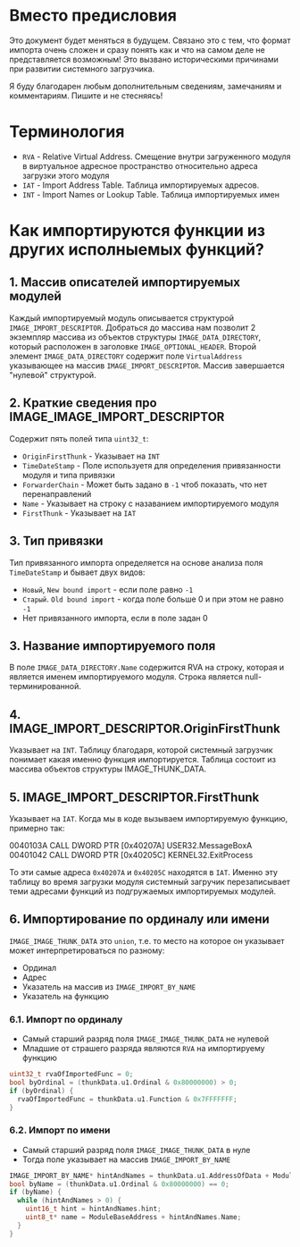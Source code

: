 # Вместо предисловия

Это документ будет меняться в будущем. Связано это с тем, что формат импорта очень сложен и сразу понять как и что на самом деле не представляется возможным! Это вызвано историческими причинами при развитии системного загрузчика.

Я буду благодарен любым дополнительным сведениям, замечаниям и комментариям. Пишите и не стесняясь!

# Терминология

- `RVA` - Relative Virtual Address. Смещение внутри загруженного модуля в виртуальное адресное пространство относительно адреса загрузки этого модуля
- `IAT` - Import Address Table. Таблица импортируемых адресов.
- `INT` - Import Names or Lookup Table. Таблица импортируемых имен

# Как импортируются функции из других исполныемых функций?

## 1. Массив описателей импортируемых модулей

Каждый импортируемый модуль описывается структурой `IMAGE_IMPORT_DESCRIPTOR`. Добраться до массива нам позволит 2 экземпляр массива из объектов структуры `IMAGE_DATA_DIRECTORY`, который расположен в заголовке `IMAGE_OPTIONAL_HEADER`. Второй элемент `IMAGE_DATA_DIRECTORY` содержит поле `VirtualAddress` указывающее на массив `IMAGE_IMPORT_DESCRIPTOR`. Массив завершается "нулевой" структурой.

## 2. Краткие сведения про IMAGE_IMAGE_IMPORT_DESCRIPTOR

Содержит пять полей типа `uint32_t`:

- `OriginFirstThunk` - Указывает на `INT`
- `TimeDateStamp` - Поле используетя для определения привязанности модуля и типа привязки
- `ForwarderChain` - Может быть задано в `-1` чтоб показать, что нет перенаправлений
- `Name` - Указывает на строку с назаванием импортируемого модуля
- `FirstThunk` - Указывает на `IAT`

## 3. Тип привязки

Тип привязанного импорта определяется на основе анализа поля `TimeDateStamp` и бывает двух видов:

- `Новый`, `New bound import` - если поле равно `-1`
- `Старый`. `Old bound import` - когда поле больше 0 и при этом не равно `-1`
- Нет привязанного импорта, если в поле задан 0

## 3. Название импортируемого поля

В поле `IMAGE_DATA_DIRECTORY.Name` содержится RVA на строку, которая и является именем импортируемого модуля. Строка является null-терминированной.

## 4. IMAGE_IMPORT_DESCRIPTOR.OriginFirstThunk

Указывает на `INT`. Таблицу благодаря, которой системный загрузчик понимает какая именно функция импортируется. Таблица состоит из массива объектов структуры IMAGE_THUNK_DATA.

## 5. IMAGE_IMPORT_DESCRIPTOR.FirstThunk

Указывает на `IAT`. Когда мы в коде вызываем импортируемую функцию, примерно так:

0040103A   CALL DWORD PTR [0x40207A]   USER32.MessageBoxA
00401042   CALL DWORD PTR [0x40205C]   KERNEL32.ExitProcess

То эти самые адреса `0x40207A` и `0x40205C` находятся в `IAT`. Именно эту таблицу во время загрузки модуля системный загручик перезаписывает теми адресами функций из подгружаемых импортируемых модулей.

## 6. Импортирование по ординалу или имени

`IMAGE_IMAGE_THUNK_DATA` это `union`, т.е. то место на которое он указывает может интерпретироваться по разному:
- Ординал
- Адрес
- Указатель на массив из `IMAGE_IMPORT_BY_NAME`
- Указатель на функцию

### 6.1. Импорт по ординалу

- Самый старший разряд поля `IMAGE_IMAGE_THUNK_DATA` не нулевой
- Младшие от страшего разряда являются `RVA` на импортируему функцию

```C++
uint32_t rvaOfImportedFunc = 0;
bool byOrdinal = (thunkData.u1.Ordinal & 0x80000000) > 0;
if (byOrdinal) {
  rvaOfImportedFunc = thunkData.u1.Function & 0x7FFFFFFF;
}
```

### 6.2. Импорт по имени

- Самый старший разряд поля `IMAGE_IMAGE_THUNK_DATA` в нуле
- Тогда поле указывает на массив `IMAGE_IMPORT_BY_NAME`

```C++
IMAGE_IMPORT_BY_NAME* hintAndNames = thunkData.u1.AddressOfData + ModuleBaseAddress;
bool byName = (thunkData.u1.Ordinal & 0x80000000) == 0;
if (byName) {
  while (hintAndNames > 0) {
    uint16_t hint = hintAndNames.hint;
    uint8_t* name = ModuleBaseAddress + hintAndNames.Name;
  }
}
```
